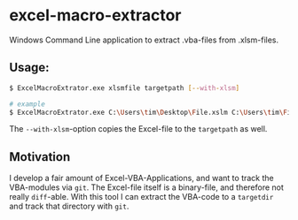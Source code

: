 # excel-macro-extractor

Windows Command Line application to extract .vba-files from .xlsm-files.

## Usage:

~~~ sh
$ ExcelMacroExtrator.exe xlsmfile targetpath [--with-xlsm]

# example
$ ExcelMacroExtrator.exe C:\Users\tim\Desktop\File.xslm C:\Users\tim\File-Source --with-xlsm
~~~

The `--with-xlsm`-option copies the Excel-file to the `targetpath` as well. 

## Motivation

I develop a fair amount of Excel-VBA-Applications, and want to track the VBA-modules via `git`. The Excel-file itself is a binary-file, and therefore not really `diff`-able. With this tool I can extract the VBA-code to a `targetdir` and track that directory with `git`.

